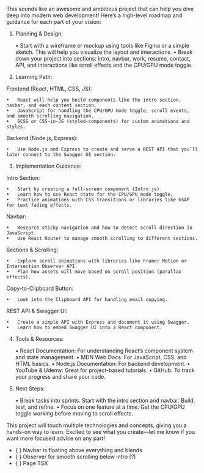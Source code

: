 This sounds like an awesome and ambitious project that can help you dive deep into modern web development! Here’s a high-level roadmap and guidance for each part of your vision:

1. Planning & Design:

	•	Start with a wireframe or mockup using tools like Figma or a simple sketch. This will help you visualize the layout and interactions.
	•	Break down your project into sections: intro, navbar, work, resume, contact, API, and interactions like scroll effects and the CPU/GPU mode toggle.

2. Learning Path:

Frontend (React, HTML, CSS, JS):

	•	React will help you build components like the intro section, navbar, and each content section.
	•	JavaScript for handling the CPU/GPU mode toggle, scroll events, and smooth scrolling navigation.
	•	SCSS or CSS-in-JS (styled-components) for custom animations and styles.

Backend (Node.js, Express):

	•	Use Node.js and Express to create and serve a REST API that you’ll later connect to the Swagger UI section.

3. Implementation Guidance:

Intro Section:

	•	Start by creating a full-screen component (Intro.js).
	•	Learn how to use React state for the CPU/GPU mode toggle.
	•	Practice animations with CSS transitions or libraries like GSAP for text fading effects.

Navbar:

	•	Research sticky navigation and how to detect scroll direction in JavaScript.
	•	Use React Router to manage smooth scrolling to different sections.

Sections & Scrolling:

	•	Explore scroll animations with libraries like Framer Motion or Intersection Observer API.
	•	Plan how assets will move based on scroll position (parallax effects).

Copy-to-Clipboard Button:

	•	Look into the Clipboard API for handling email copying.

REST API & Swagger UI:

	•	Create a simple API with Express and document it using Swagger.
	•	Learn how to embed Swagger UI into a React component.

4. Tools & Resources:

	•	React Documentation: For understanding React’s component system and state management.
	•	MDN Web Docs: For JavaScript, CSS, and HTML basics.
	•	Node.js Documentation: For backend development.
	•	YouTube & Udemy: Great for project-based tutorials.
	•	GitHub: To track your progress and share your code.

5. Next Steps:

	•	Break tasks into sprints. Start with the intro section and navbar. Build, test, and refine.
	•	Focus on one feature at a time. Get the CPU/GPU toggle working before moving to scroll effects.

This project will touch multiple technologies and concepts, giving you a hands-on way to learn. Excited to see what you create—let me know if you want more focused advice on any part!





- { } Navbar is floating above everything and blends
- { } Observer for smooth scrolling below intro (?)
- { } Page TSX